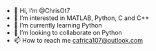 - 👋 Hi, I’m @ChrisOt7
- 👀 I’m interested in MATLAB, Python, C and  C++
- 🌱 I’m currently learning Python
- 💞️ I’m looking to collaborate on Python
- 📫 How to reach me cafrica107@outlook.com

<!---
ChrisOt7/ChrisOt7 is a ✨ special ✨ repository because its `README.md` (this file) appears on your GitHub profile.
You can click the Preview link to take a look at your changes.
--->
